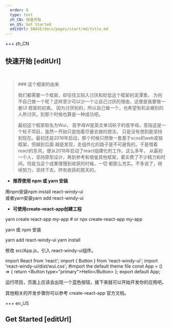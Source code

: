 ```yaml
---   
  order: 0
  type: text
  zh_CN: 快速开始
  en_US: Get Started
  editUrl: $BASE/docs/pages/start/md/title.md
---      
```


+++  zh_CN
## 快速开始 [editUrl]    

<br/> 



<Blockquote>
### 这个框架的由来  

我们都需要一个框架，却往往又陷入讨厌和贬低这个框架的泥潭里。
为何不自己做一个呢？这样至少可以少一个让自己讨厌的理由，这便是我要做一套UI 框架的初衷。
因为讨厌别的，所以自己做一个，也希望有机会被别的人所讨厌。到那个时候也算是一种成功吧。  

最初这个框架取名为Wui， 首字母W是英文单词轮子的首字母。意指这是一个轮子项目，虽然一开始只是抱着尽量去做的想法，
只是没有想到能坚持到现在。最初还是2016年启动，那个时候只想做一套基于scss的web皮肤框架，但越到后面
越是发现，走组件化的路子是不可避免的。于是借着react的东风，便从2018年启动了react组建化的工作。这么多年，
从最初一个人，坚持原型设计，再到参考和借鉴其他框架，着实费了不少精力和时间。但是当这个成果慢慢到收获的时候，一切
都那么充实。不多说了，继续努力，坚持下去，终有收获的那天的。
</Blockquote>

  - **推荐使用 npm 或 yarn 安装**  

用npm安装<Hcode>npm install react-windy-ui</Hcode>  
或者yarn安装<Hcode>yarn add react-windy-ui</Hcode>

-  **可使用create-react-app创建工程**  

<Hcode>
yarn create react-app my-app
# or
npx create-react-app my-app
</Hcode>  

yarn 或 npm 安装    

<Hcode>
yarn add react-windy-ui
yarn install
</Hcode>  

修改 src/App.js，引入 react-windy-ui组件。    


<Hcode>
import React from 'react';
import { Button } from 'react-windy-ui';
import 'react-windy-ui/dist/wui.css'; #import the default theme file
const App = () => {
  return &lt;Button type="primary"&gt;Hello&lt;/Button&gt;
};
export default App;
</Hcode>

运行项目，页面上应该会出现一个蓝色按钮，接下来就可以开始开发你的应用吧。  

其他相关的开发步骤你可以参考 create-react-app 官方文档。


+++ en_US
## Get Started [editUrl]  

